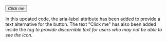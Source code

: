 <button class="some-class" id="some-id" aria-label="Click me"><i class="some-class">Click me</i></button>

In this updated code, the aria-label attribute has been added to provide a text alternative for the button. The text "Click me" has also been added inside the <i> tag to provide discernible text for users who may not be able to see the icon.